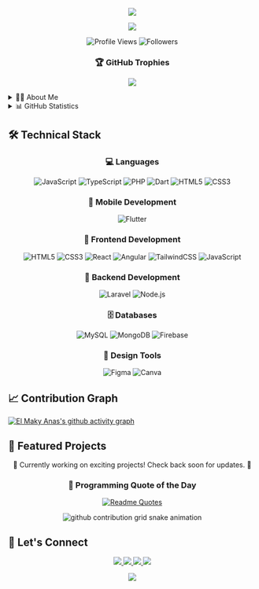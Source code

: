 <!-- Header Animation -->
<p align="center">
  <img src="https://capsule-render.vercel.app/api?type=waving&color=0:EEFF00,100:a82da8&height=200&section=header&text=El%20Maky%20Anas&fontSize=55&animation=fadeIn&fontAlignY=38&desc=Full%20Stack%20Developer%20|%20Mobile%20Developer%20|%20UI/UX%20Designer&descAlignY=55&descAlign=50"/>
</p>

<!-- Animated Greeting -->
<div align="center">
  <img src="https://readme-typing-svg.herokuapp.com/?lines=Welcome+to+my+Digital+Space!;Building+Beautiful+%26+Functional+Apps;Designing+Seamless+User+Experiences&center=true&size=27&color=a82da8">
</div>

<!-- Profile Views and GitHub followers -->
<p align="center">
  <img src="https://komarev.com/ghpvc/?username=anaselmakyy&style=for-the-badge&color=a82da8" alt="Profile Views">
  <img src="https://img.shields.io/github/followers/anaselmakyy?style=for-the-badge&color=a82da8" alt="Followers">
</p>

<!-- GitHub Trophies -->
<div align="center">
  
  ### 🏆 GitHub Trophies
  ![](https://github-profile-trophy.vercel.app/?username=anaselmakyy&theme=radical&no-frame=true&no-bg=false&margin-w=4&margin-h=4)
</div>

<!-- About Me Section -->
<details>
<summary>👨‍💻 About Me</summary>
<br>
<p>
  I'm a passionate Full Stack Developer, Mobile Developer, and UI/UX Designer with a keen eye for detail and a love for creating seamless user experiences. I specialize in building robust web applications and beautiful mobile apps while ensuring excellent user interface design.
</p>

- 🔭 I'm currently working on innovative web and mobile solutions
- 🌱 I'm constantly learning and staying up-to-date with the latest technologies
- 👯 I'm looking to collaborate on interesting projects
- 💬 Ask me about Full Stack Development, Mobile Development, or UI/UX Design
</details>

<!-- GitHub Stats -->
<details>
<summary>📊 GitHub Statistics</summary>
<br>
<div align="center">
  <img width="49%" height="195px" src="https://github-readme-stats-sigma-five.vercel.app/api?username=anaselmakyy&show_icons=true&count_private=true&hide_border=true&title_color=a82da8&icon_color=a82da8&text_color=c9d1d9&bg_color=0d1117" alt="El Maky Anas GitHub Stats" /> 
  <img width="41%" height="195px" src="https://github-readme-stats-sigma-five.vercel.app/api/top-langs/?username=anaselmakyy&layout=compact&hide_border=true&title_color=a82da8&text_color=c9d1d9&bg_color=0d1117" />
</div>

<div align="center">
  <img height="195px" src="https://github-readme-streak-stats.herokuapp.com/?user=anaselmakyy&theme=radical&hide_border=true&background=0D1117&stroke=a82da8&ring=a82da8&fire=EEFF00&currStreakLabel=a82da8"/>
</div>
</details>

<!-- Skills Section -->
## 🛠️ Technical Stack
<div align="center">

### 💻 Languages
![JavaScript](https://img.shields.io/badge/JavaScript-F7DF1E?style=for-the-badge&logo=javascript&logoColor=black)
![TypeScript](https://img.shields.io/badge/TypeScript-007ACC?style=for-the-badge&logo=typescript&logoColor=white)
![PHP](https://img.shields.io/badge/PHP-777BB4?style=for-the-badge&logo=php&logoColor=white)
![Dart](https://img.shields.io/badge/Dart-0175C2?style=for-the-badge&logo=dart&logoColor=white)
![HTML5](https://img.shields.io/badge/HTML5-E34F26?style=for-the-badge&logo=html5&logoColor=white)
![CSS3](https://img.shields.io/badge/CSS3-1572B6?style=for-the-badge&logo=css3&logoColor=white)

### 📱 Mobile Development
![Flutter](https://img.shields.io/badge/Flutter-02569B?style=for-the-badge&logo=flutter&logoColor=white)

### 🎨 Frontend Development
![HTML5](https://img.shields.io/badge/HTML5-E34F26?style=for-the-badge&logo=html5&logoColor=white)
![CSS3](https://img.shields.io/badge/CSS3-1572B6?style=for-the-badge&logo=css3&logoColor=white)
![React](https://img.shields.io/badge/React-20232A?style=for-the-badge&logo=react&logoColor=61DAFB)
![Angular](https://img.shields.io/badge/Angular-DD0031?style=for-the-badge&logo=angular&logoColor=white)
![TailwindCSS](https://img.shields.io/badge/Tailwind_CSS-38B2AC?style=for-the-badge&logo=tailwind-css&logoColor=white)
![JavaScript](https://img.shields.io/badge/JavaScript-F7DF1E?style=for-the-badge&logo=javascript&logoColor=black)

### 🔧 Backend Development
![Laravel](https://img.shields.io/badge/Laravel-FF2D20?style=for-the-badge&logo=laravel&logoColor=white)
![Node.js](https://img.shields.io/badge/Node.js-339933?style=for-the-badge&logo=node.js&logoColor=white)

### 🗄️ Databases
![MySQL](https://img.shields.io/badge/MySQL-005C84?style=for-the-badge&logo=mysql&logoColor=white)
![MongoDB](https://img.shields.io/badge/MongoDB-4EA94B?style=for-the-badge&logo=mongodb&logoColor=white)
![Firebase](https://img.shields.io/badge/Firebase-FFCA28?style=for-the-badge&logo=firebase&logoColor=black)

### 🎨 Design Tools
![Figma](https://img.shields.io/badge/Figma-F24E1E?style=for-the-badge&logo=figma&logoColor=white)
![Canva](https://img.shields.io/badge/Canva-%2300C4CC.svg?&style=for-the-badge&logo=Canva&logoColor=white)
</div>

<!-- Activity Graph -->
## 📈 Contribution Graph
[![El Maky Anas's github activity graph](https://github-readme-activity-graph.vercel.app/graph?username=anaselmakyy&theme=react-dark&hide_border=true&area=true)](https://github.com/anaselmakyy)

<!-- Featured Projects -->
## 🚀 Featured Projects
<div align="center">
  <p>🚧 Currently working on exciting projects! Check back soon for updates. 🚧</p>
</div>

<!-- Coding Quote -->
<div align="center">
  
  ### 💭 Programming Quote of the Day
  [![Readme Quotes](https://quotes-github-readme.vercel.app/api?type=horizontal&theme=dark)](https://github.com/piyushsuthar/github-readme-quotes)
</div>

<!-- Snake Animation -->
<div align="center">
  <picture>
    <source media="(prefers-color-scheme: dark)" srcset="https://raw.githubusercontent.com/anaselmakyy/anaselmakyy/output/github-contribution-grid-snake-dark.svg">
    <source media="(prefers-color-scheme: light)" srcset="https://raw.githubusercontent.com/anaselmakyy/anaselmakyy/output/github-contribution-grid-snake.svg">
    <img alt="github contribution grid snake animation" src="https://raw.githubusercontent.com/anaselmakyy/anaselmakyy/output/github-contribution-grid-snake.svg">
  </picture>
</div>

<!-- Connect Section -->
## 🤝 Let's Connect
<div align="center">
  <a href="https://www.linkedin.com/in/anas-el-maky-360257262/">
    <img src="https://img.shields.io/badge/LinkedIn-0077B5?style=for-the-badge&logo=linkedin&logoColor=white" />
  </a>
  <a href="https://twitter.com/anaselmakyy">
    <img src="https://img.shields.io/badge/Twitter-1DA1F2?style=for-the-badge&logo=twitter&logoColor=white" />
  </a>
  <a href="mailto:anasmakyy@gmail.com">
    <img src="https://img.shields.io/badge/Email-D14836?style=for-the-badge&logo=gmail&logoColor=white" />
  </a>
  <a href="https://anaselmakyy.dev">
    <img src="https://img.shields.io/badge/Portfolio-000000?style=for-the-badge&logo=About.me&logoColor=white" />
  </a>
</div>

<!-- Footer -->
<p align="center">
  <img src="https://capsule-render.vercel.app/api?type=waving&color=0:EEFF00,100:a82da8&height=100&section=footer"/>
</p>
